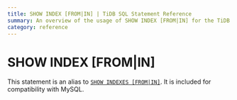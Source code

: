 ```yaml
---
title: SHOW INDEX [FROM|IN] | TiDB SQL Statement Reference
summary: An overview of the usage of SHOW INDEX [FROM|IN] for the TiDB database.
category: reference
---
```


# SHOW INDEX [FROM|IN]

This statement is an alias to [`SHOW INDEXES [FROM|IN]`](/reference/sql/statements/show-indexes.md). It is included for compatibility with MySQL.
